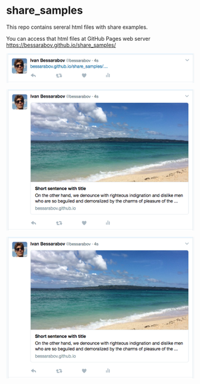 # share_samples

This repo contains sereral html files with share examples.

You can access that html files at GitHub Pages web server https://bessarabov.github.io/share_samples/

![01](imgs/01.png)

![02](imgs/02.png?raw=true)

![03](imgs/02.png?raw=true)
